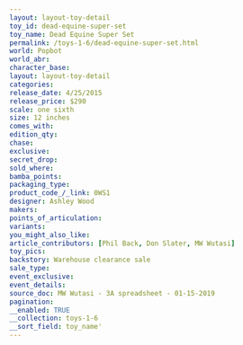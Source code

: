 ```yaml
---
layout: layout-toy-detail 
toy_id: dead-equine-super-set
toy_name: Dead Equine Super Set
permalink: /toys-1-6/dead-equine-super-set.html
world: Popbot
world_abr: 
character_base: 
layout: layout-toy-detail
categories: 
release_date: 4/25/2015
release_price: $290 
scale: one sixth
size: 12 inches
comes_with: 
edition_qty: 
chase: 
exclusive: 
secret_drop: 
sold_where: 
bamba_points: 
packaging_type: 
product_code_/_link: 0WS1
designer: Ashley Wood
makers: 
points_of_articulation: 
variants: 
you_might_also_like: 
article_contributors: [Phil Back, Don Slater, MW Wutasi]
toy_pics: 
backstory: Warehouse clearance sale
sale_type: 
event_exclusive: 
event_details: 
source_doc: MW Wutasi - 3A spreadsheet - 01-15-2019
pagination: 
__enabled: TRUE
__collection: toys-1-6
__sort_field: toy_name'
---
```

